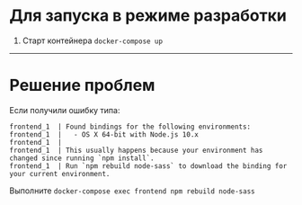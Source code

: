 # Для запуска в режиме разработки

1. Старт контейнера `docker-compose up`

----------------------------------

# Решение проблем

Если получили ошибку типа:

```
frontend_1  | Found bindings for the following environments:
frontend_1  |   - OS X 64-bit with Node.js 10.x
frontend_1  | 
frontend_1  | This usually happens because your environment has changed since running `npm install`.
frontend_1  | Run `npm rebuild node-sass` to download the binding for your current environment.
```

Выполните `docker-compose exec frontend npm rebuild node-sass`